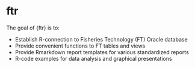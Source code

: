 
<!-- README.md is generated from README.Rmd. Please edit that file -->

# ftr

<!-- badges: start -->
<!-- badges: end -->

The goal of {ftr} is to:

-   Establish R-connection to Fisheries Technology (FT) Oracle database
-   Provide convenient functions to FT tables and views
-   Provide Rmarkdown report templates for various standardized reports
-   R-code examples for data analysis and graphical presentations
